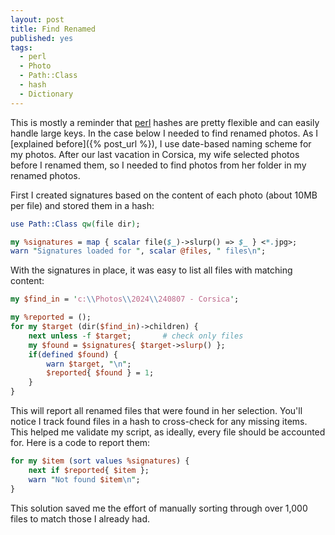 ```yaml
---
layout: post
title: Find Renamed
published: yes
tags:
  - perl
  - Photo
  - Path::Class
  - hash
  - Dictionary
---
```

This is mostly a reminder that [perl][1] hashes are pretty flexible and can easily handle large keys. In the case below I needed to find renamed photos. As I [explained before]({% post_url  %}), I use date-based naming scheme for my photos. After our last vacation in Corsica, my wife selected photos before I renamed them, so I needed to find photos from her folder in my renamed photos.

First I created signatures based on the content of each photo (about 10MB per file) and stored them in a hash:

```perl
use Path::Class qw(file dir);

my %signatures = map { scalar file($_)->slurp() => $_ } <*.jpg>;
warn "Signatures loaded for ", scalar @files, " files\n";
```

With the signatures in place, it was easy to list all files with matching content:

```perl
my $find_in = 'c:\\Photos\\2024\\240807 - Corsica';

my %reported = ();
for my $target (dir($find_in)->children) {
    next unless -f $target;       # check only files
    my $found = $signatures{ $target->slurp() };
    if(defined $found) {
        warn $target, "\n";
        $reported{ $found } = 1;
    }
}
```

This will report all renamed files that were found in her selection. You'll notice I track found files in a hash to cross-check for any missing items. This helped me validate my script, as ideally, every file should be accounted for. Here is a code to report them:

```perl
for my $item (sort values %signatures) {
    next if $reported{ $item };
    warn "Not found $item\n";
}
```

This solution saved me the effort of manually sorting through over 1,000 files to match those I already had.

[1]: https://www.perl.org/